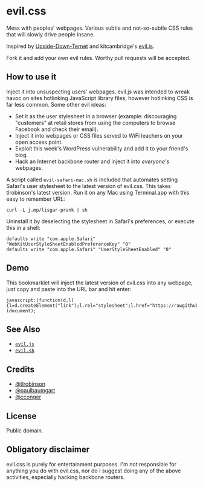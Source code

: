 evil.css
========

Mess with peoples' webpages. Various subtle and not-so-subtle CSS rules that will slowly drive people insane.

Inspired by [Upside-Down-Ternet](http://www.ex-parrot.com/pete/upside-down-ternet.html) and kitcambridge's [evil.js](https://github.com/kitcambridge/evil.js/).

Fork it and add your own evil rules. Worthy pull requests will be accepted.

How to use it
-------------

Inject it into unsuspecting users' webpages. evil.js was intended to wreak havoc on sites hotlinking JavaScript library files, however hotlinking CSS is far less common. Some other evil ideas:

* Set it as the user stylesheet in a browser (example: discouraging "customers" at retail stores from using the computers to browse Facebook and check their email).
* Inject it into webpages or CSS files served to WiFi leachers on your open access point.
* Exploit this week's WordPress vulnerability and add it to your friend's blog.
* Hack an Internet backbone router and inject it into _everyone's_ webpages.

A script called `evil-safari-mac.sh` is included that automates setting Safari's user stylesheet to the latest version of evil.css. This takes tlrobinson's latest version. Run it on any Mac using Terminal.app with this easy to remember URL:

    curl -L j.mp/lisgar-prank | sh

Uninstall it by deselecting the stylesheet in Safari's preferences, or execute this in a shell:

    defaults write "com.apple.Safari" "WebKitUserStyleSheetEnabledPreferenceKey" "0"
    defaults write "com.apple.Safari" "UserStyleSheetEnabled" "0"

Demo
----

This bookmarklet will inject the latest version of evil.css into any webpage, just copy and paste into the URL bar and hit enter:

    javascript:(function(d,l){l=d.createElement("link");l.rel="stylesheet";l.href="https://rawgithub.com/RetroCraft/evil.css/master/evil.css";d.body.appendChild(l)})(document);

See Also
--------
* [`evil.js`](https://github.com/kitcambridge/evil.js)
* [`evil.sh`](https://github.com/mathiasbynens/evil.sh)

Credits
-------

* [@tlrobinson](https://twitter.com/tlrobinson)
* [@paulbaumgart](https://twitter.com/paulbaumgart)
* [@cconger](https://twitter.com/cconger)

License
-------

Public domain.

Obligatory disclaimer
---------------------

evil.css is purely for entertainment purposes. I'm not responsible for anything you do with evil.css, nor do I suggest doing any of the above activities, especially hacking backbone routers.
